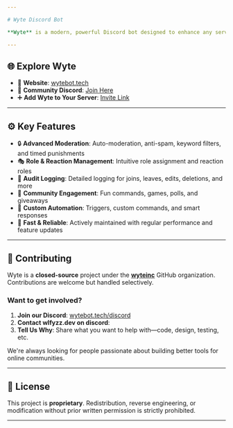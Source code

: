 ```yaml
---

# Wyte Discord Bot

**Wyte** is a modern, powerful Discord bot designed to enhance any server with advanced moderation, smart automation, and fun community features. Whether you're managing a gaming clan, a study group, or a large public server, Wyte adapts seamlessly to your needs—with speed, reliability, and style.

---
```


## 🌐 Explore Wyte

* 🔗 **Website**: [wytebot.tech](https://wytebot.tech)
* 💬 **Community Discord**: [Join Here](https://wytebot.tech/discord)
* ➕ **Add Wyte to Your Server**: [Invite Link](https://wytebot.tech/add)

---

## ⚙️ Key Features

* 🔒 **Advanced Moderation**: Auto-moderation, anti-spam, keyword filters, and timed punishments
* 🎭 **Role & Reaction Management**: Intuitive role assignment and reaction roles
* 🧾 **Audit Logging**: Detailed logging for joins, leaves, edits, deletions, and more
* 🎉 **Community Engagement**: Fun commands, games, polls, and giveaways
* 🤖 **Custom Automation**: Triggers, custom commands, and smart responses
* 🚀 **Fast & Reliable**: Actively maintained with regular performance and feature updates

---

## 🤝 Contributing

Wyte is a **closed-source** project under the [**wyteinc**](https://github.com/wyteinc) GitHub organization. Contributions are welcome but handled selectively.

### Want to get involved?

1. **Join our Discord**: [wytebot.tech/discord](https://wytebot.tech/discord)
2. **Contact wlfyzz.dev on discord**: 
3. **Tell Us Why**: Share what you want to help with—code, design, testing, etc.

We're always looking for people passionate about building better tools for online communities.

---

## 📄 License

This project is **proprietary**. Redistribution, reverse engineering, or modification without prior written permission is strictly prohibited.

---

